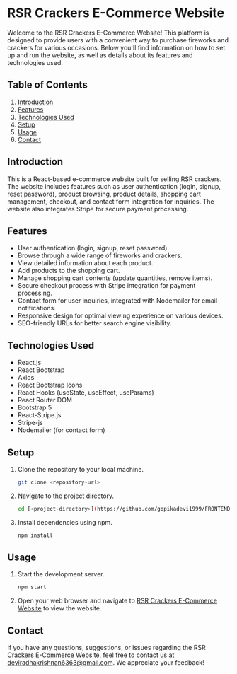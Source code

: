 # RSR Crackers E-Commerce Website

Welcome to the RSR Crackers E-Commerce Website! This platform is designed to provide users with a convenient way to purchase fireworks and crackers for various occasions. Below you'll find information on how to set up and run the website, as well as details about its features and technologies used.

## Table of Contents
1. [Introduction](#introduction)
2. [Features](#features)
3. [Technologies Used](#technologies-used)
4. [Setup](#setup)
5. [Usage](#usage)
6. [Contact](#contact)

## Introduction
This is a React-based e-commerce website built for selling RSR crackers. The website includes features such as user authentication (login, signup, reset password), product browsing, product details, shopping cart management, checkout, and contact form integration for inquiries. The website also integrates Stripe for secure payment processing.

## Features
- User authentication (login, signup, reset password).
- Browse through a wide range of fireworks and crackers.
- View detailed information about each product.
- Add products to the shopping cart.
- Manage shopping cart contents (update quantities, remove items).
- Secure checkout process with Stripe integration for payment processing.
- Contact form for user inquiries, integrated with Nodemailer for email notifications.
- Responsive design for optimal viewing experience on various devices.
- SEO-friendly URLs for better search engine visibility.

## Technologies Used
- React.js
- React Bootstrap
- Axios
- React Bootstrap Icons
- React Hooks (useState, useEffect, useParams)
- React Router DOM
- Bootstrap 5
- React-Stripe.js
- Stripe-js
- Nodemailer (for contact form)

## Setup
1. Clone the repository to your local machine.
    ```bash
    git clone <repository-url>
    ```
2. Navigate to the project directory.
    ```bash
    cd [<project-directory>](https://github.com/gopikadevi1999/FRONTEND)
    ```
3. Install dependencies using npm.
    ```bash
    npm install
    ```

## Usage
1. Start the development server.
    ```bash
    npm start
    ```
2. Open your web browser and navigate to [RSR Crackers E-Commerce Website](https://rsr-kappa.vercel.app) to view the website.

## Contact
If you have any questions, suggestions, or issues regarding the RSR Crackers E-Commerce Website, feel free to contact us at [deviradhakrishnan6363@gmail.com](mailto:deviradhakrishnan6363@gmail.com). We appreciate your feedback!
